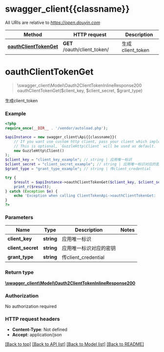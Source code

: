 # swagger_client{{classname}}

All URIs are relative to *https://open.douyin.com*

Method | HTTP request | Description
------------- | ------------- | -------------
[**oauthClientTokenGet**](ClientTokenApi.md#oauthClientTokenGet) | **GET** /oauth/client_token/ | 生成client_token

# **oauthClientTokenGet**
> \swagger_client\Model\Oauth2ClientTokenInlineResponse200 oauthClientTokenGet($client_key, $client_secret, $grant_type)

生成client_token

### Example
```php
<?php
require_once(__DIR__ . '/vendor/autoload.php');

$apiInstance = new swagger_client\Api{{classname}}(
    // If you want use custom http client, pass your client which implements `GuzzleHttp\ClientInterface`.
    // This is optional, `GuzzleHttp\Client` will be used as default.
    new GuzzleHttp\Client()
);
$client_key = "client_key_example"; // string | 应用唯一标识
$client_secret = "client_secret_example"; // string | 应用唯一标识对应的密钥
$grant_type = "grant_type_example"; // string | 传client_credential

try {
    $result = $apiInstance->oauthClientTokenGet($client_key, $client_secret, $grant_type);
    print_r($result);
} catch (Exception $e) {
    echo 'Exception when calling ClientTokenApi->oauthClientTokenGet: ', $e->getMessage(), PHP_EOL;
}
?>
```

### Parameters

Name | Type | Description  | Notes
------------- | ------------- | ------------- | -------------
 **client_key** | **string**| 应用唯一标识 |
 **client_secret** | **string**| 应用唯一标识对应的密钥 |
 **grant_type** | **string**| 传client_credential |

### Return type

[**\swagger_client\Model\Oauth2ClientTokenInlineResponse200**](../Model/Oauth2ClientTokenInlineResponse200.md)

### Authorization

No authorization required

### HTTP request headers

 - **Content-Type**: Not defined
 - **Accept**: application/json

[[Back to top]](#) [[Back to API list]](../../README.md#documentation-for-api-endpoints) [[Back to Model list]](../../README.md#documentation-for-models) [[Back to README]](../../README.md)

